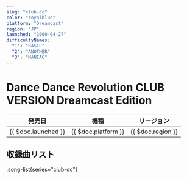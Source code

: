 ```yaml
---
slug: "club-dc"
color: "royalblue"
platform: "Dreamcast"
region: "JP"
launched: "2000-04-27"
difficultyNames:
  "1": "BASIC"
  "2": "ANOTHER"
  "3": "MANIAC"
---
```


# Dance Dance Revolution CLUB VERSION Dreamcast Edition

|発売日|機種|リージョン|
|------|----|---------|
|{{ $doc.launched }}|{{ $doc.platform }}|{{ $doc.region }}|

## 収録曲リスト

:song-list{series="club-dc"}
